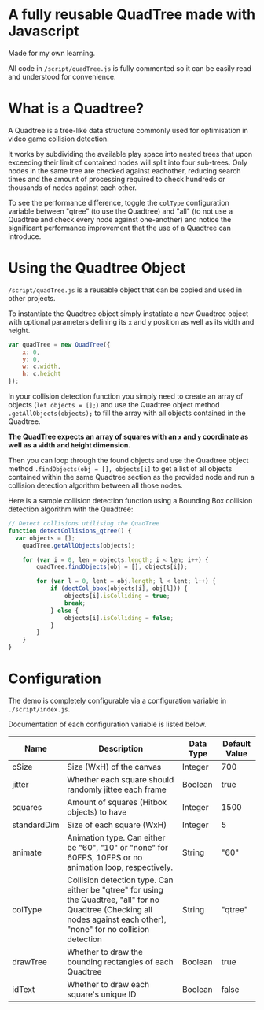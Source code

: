 # A fully reusable QuadTree made with Javascript

Made for my own learning.

All code in `/script/quadTree.js` is fully commented so it can be easily read and understood for convenience.

# What is a Quadtree?

A Quadtree is a tree-like data structure commonly used for optimisation in video game collision detection.

It works by subdividing the available play space into nested trees that upon exceeding their limit of contained nodes will split into four sub-trees. Only nodes in the same tree are checked against eachother, reducing search times and the amount of processing required to check hundreds or thousands of nodes against each other.

To see the performance difference, toggle the `colType` configuration variable between "qtree" (to use the Quadtree) and "all" (to not use a Quadtree and check every node against one-another) and notice the significant performance improvement that the use of a Quadtree can introduce.

# Using the Quadtree Object

`/script/quadTree.js` is a reusable object that can be copied and used in other projects.

To instantiate the Quadtree object simply instatiate a new Quadtree object with optional parameters defining its `x` and `y` position as well as its `w`idth and `h`eight.

```javascript
var quadTree = new QuadTree({
	x: 0,
	y: 0,
	w: c.width,
	h: c.height
});
```

In your collision detection function you simply need to create an array of objects (`let objects = [];`) and use the Quadtree object method `.getAllObjects(objects);` to fill the array with all objects contained in the Quadtree.

**The QuadTree expects an array of squares with an `x` and `y` coordinate as well as a `w`idth and `h`eight dimension.**

Then you can loop through the found objects and use the Quadtree object method `.findObjects(obj = [], objects[i]` to get a list of all objects contained within the same Quadtree section as the provided node and run a collision detection algorithm between all those nodes.

Here is a sample collision detection function using a Bounding Box collision detection algorithm with the Quadtree:

```javascript
// Detect collisions utilising the QuadTree
function detectCollisions_qtree() {
  var objects = [];
	quadTree.getAllObjects(objects);

	for (var i = 0, len = objects.length; i < len; i++) {
		quadTree.findObjects(obj = [], objects[i]);

		for (var l = 0, lent = obj.length; l < lent; l++) {
			if (dectCol_bbox(objects[i], obj[l])) {
				objects[i].isColliding = true;
				break;
			} else {
				objects[i].isColliding = false;
			}
		}
	}
}
```

# Configuration

The demo is completely configurable via a configuration variable in `./script/index.js`.

Documentation of each configuration variable is listed below.

| Name | Description | Data Type | Default Value
|-|-|-|-|
| cSize | Size (WxH) of the canvas | Integer | 700
| jitter | Whether each square should randomly jittee each frame | Boolean | true
| squares | Amount of squares (Hitbox objects) to have | Integer | 1500
| standardDim | Size of each square (WxH) | Integer | 5
| animate | Animation type. Can either be "60", "10" or "none" for 60FPS, 10FPS or no animation loop, respectively. | String | "60"
| colType | Collision detection type. Can either be "qtree" for using the Quadtree, "all" for no Quadtree (Checking all nodes against each other), "none" for no collision detection | String | "qtree"
| drawTree | Whether to draw the bounding rectangles of each Quadtree | Boolean | true
| idText | Whether to draw each square's unique ID | Boolean | false

